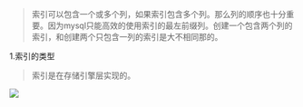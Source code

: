 >索引可以包含一个或多个列，如果索引包含多个列。那么列的顺序也十分重要。因为mysql只能高效的使用索引的最左前缀列。创建一个包含两个列的索引，和创建两个只包含一列的索引是大不相同那的。

1.索引的类型
> 索引是在存储引擎层实现的。

![](http://orvwtnort.bkt.clouddn.com/201721343/1522746720746.png)
